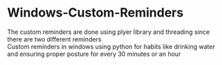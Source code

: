 # Windows-Custom-Reminders
The custom reminders are done using plyer library and threading since there are two different reminders  <br />
Custom reminders in windows using python for habits like drinking water and ensuring proper posture for every 30 minutes or an hour  <br />

